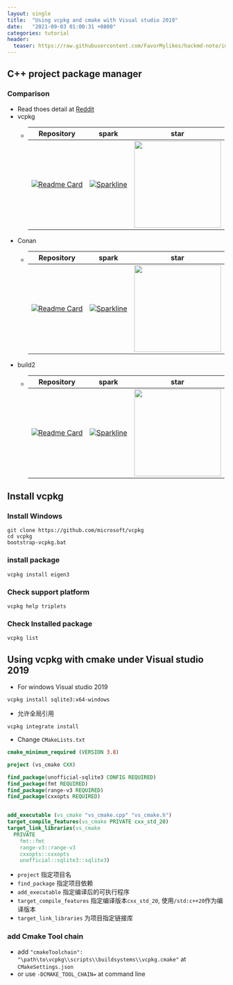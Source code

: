 ```yaml
---
layout: single
title:  "Using vcpkg and cmake with Visual studio 2019"
date:   "2021-09-03 01:00:31 +0800"
categories: tutorial
header:
  teaser: https://raw.githubusercontent.com/FavorMylikes/hackmd-note/img/img20210903234604.png
---
```


## C++ project package manager

### Comparison

- Read thoes detail at [Reddit](https://www.reddit.com/r/cpp/comments/9m4l0p/conan_vcpkg_or_build2/)
- vcpkg
  - [vcpkg_repo]: https://github.com/microsoft/vcpkg
    [vcpkg_fork]: https://img.shields.io/github/forks/microsoft/vcpkg.svg?style=social&label=Fork&maxAge=2592000
    [vcpkg_star]: https://stars.medv.io/microsoft/vcpkg.svg

    |Repository|spark|star|
    |:-:|:-:|:-:|
    |[![Readme Card](https://github-readme-stats.vercel.app/api/pin/?username=microsoft&repo=vcpkg&show_owner=true)][vcpkg_repo]|[![Sparkline](https://stars.medv.io/microsoft/vcpkg.svg)][vcpkg_repo]|<a href='https://starchart.cc/microsoft/vcpkg'><img src='https://starchart.cc/microsoft/vcpkg.svg' width='200px'/></a>
- Conan
  - [conan_repo]: https://github.com/conan-io/conan
    [conan_fork]: https://img.shields.io/github/forks/conan-io/conan.svg?style=social&label=Fork&maxAge=2592000
    [conan_star]: https://stars.medv.io/conan-io/conan.svg

    |Repository|spark|star|
    |:-:|:-:|:-:|
    |[![Readme Card](https://github-readme-stats.vercel.app/api/pin/?username=conan-io&repo=conan&show_owner=true)][conan_repo]|[![Sparkline](https://stars.medv.io/conan-io/conan.svg)][conan_repo]|<a href='https://starchart.cc/conan-io/conan'><img src='https://starchart.cc/conan-io/conan.svg' width='200px'/></a>
- build2
  - [build2_repo]: https://github.com/build2/build2
    [build2_fork]: https://img.shields.io/github/forks/build2/build2.svg?style=social&label=Fork&maxAge=2592000
    [build2_star]: https://stars.medv.io/build2/build2.svg

    |Repository|spark|star|
    |:-:|:-:|:-:|
    |[![Readme Card](https://github-readme-stats.vercel.app/api/pin/?username=build2&repo=build2&show_owner=true)][build2_repo]|[![Sparkline](https://stars.medv.io/build2/build2.svg)][build2_repo]|<a href='https://starchart.cc/build2/build2'><img src='https://starchart.cc/build2/build2.svg' width='200px'/></a>

## Install vcpkg

### Install Windows

```console
git clone https://github.com/microsoft/vcpkg
cd vcpkg
bootstrap-vcpkg.bat
```

### install package

```console
vcpkg install eigen3
```

### Check support platform

```console
vcpkg help triplets
```

### Check Installed package

```power
vcpkg list
```

## Using vcpkg with cmake under Visual studio 2019

- For windows Visual studio 2019

```power
vcpkg install sqlite3:x64-windows
```

- 允许全局引用

```power
vcpkg integrate install
```

- Change `CMakeLists.txt`

```cmake
cmake_minimum_required (VERSION 3.8)

project (vs_cmake CXX)

find_package(unofficial-sqlite3 CONFIG REQUIRED)
find_package(fmt REQUIRED)
find_package(range-v3 REQUIRED)
find_package(cxxopts REQUIRED)


add_executable (vs_cmake "vs_cmake.cpp" "vs_cmake.h")
target_compile_features(vs_cmake PRIVATE cxx_std_20)
target_link_libraries(vs_cmake
  PRIVATE
    fmt::fmt
    range-v3::range-v3
    cxxopts::cxxopts
    unofficial::sqlite3::sqlite3)
```

- `project` 指定项目名
- `find_package` 指定项目依赖
- `add_executable` 指定编译后的可执行程序
- `target_compile_features` 指定编译版本`cxx_std_20`, 使用`/std:c++20`作为编译版本
- `target_link_libraries` 为项目指定链接库

### add Cmake Tool chain

- add `"cmakeToolchain": "\path\to\vcpkg\\scripts\\buildsystems\\vcpkg.cmake"` at `CMakeSettings.json`
- or use `-DCMAKE_TOOL_CHAIN=` at command line
